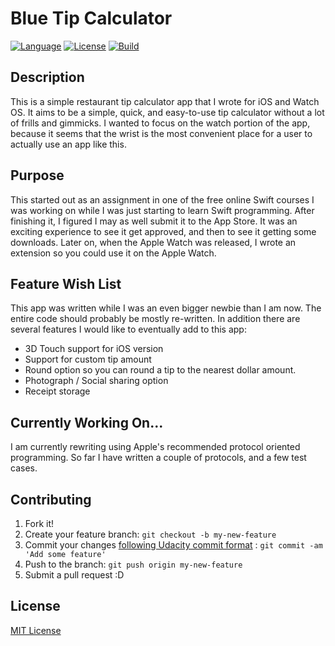 # Blue Tip Calculator

[![Language](http://img.shields.io/badge/language-swift-brightgreen.svg?style=flat)](https://developer.apple.com/swift)
[![License](https://img.shields.io/github/license/mashape/apistatus.svg)](LICENSE.txt)
[![Build](https://img.shields.io/badge/Blue%20Tip%20Calc-V%202.2-blue.svg)](http://www.blaumagier.com/p/blue-tip-calculator.html)

## Description

This is a simple restaurant tip calculator app that I wrote for iOS and Watch OS.  It aims to be a simple, quick, and easy-to-use tip calculator without a lot of frills and gimmicks.  I wanted to focus on the watch portion of the app, because it seems that the wrist is the most convenient place for a user to actually use an app like this.

## Purpose

This started out as an assignment in one of the free online Swift courses I was working on while I was just starting to learn Swift programming.  After finishing it, I figured I may as well submit it to the App Store.  It was an exciting experience to see it get approved, and then to see it getting some downloads.  Later on, when the Apple Watch was released, I wrote an extension so you could use it on the Apple Watch.

## Feature Wish List

This app was written while I was an even bigger newbie than I am now.  The entire code should probably be mostly re-written.  In addition there are several features I would like to eventually add to this app:

- 3D Touch support for iOS version
- Support for custom tip amount
- Round option so you can round a tip to the nearest dollar amount.
- Photograph / Social sharing option
- Receipt storage

## Currently Working On...

I am currently rewriting using Apple's recommended protocol oriented programming.  So far I have written a couple of protocols, and a few test cases.

## Contributing

1. Fork it!
2. Create your feature branch: `git checkout -b my-new-feature`
3. Commit your changes [following Udacity commit format](http://udacity.github.io/git-styleguide/) : `git commit -am 'Add some feature'`
4. Push to the branch: `git push origin my-new-feature`
5. Submit a pull request :D

## License
[MIT License](LICENSE.txt)
